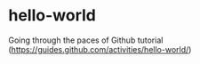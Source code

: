 # hello-world
Going through the paces of Github tutorial (https://guides.github.com/activities/hello-world/)
